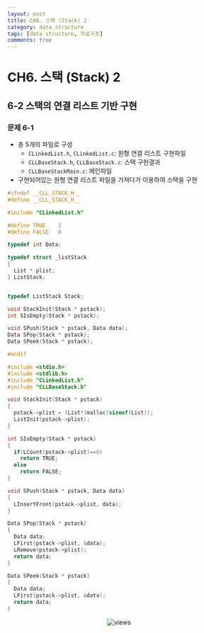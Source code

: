 ```yaml
---
layout: post
title: CH6. 스택 (Stack) 2
category: data_structure
tags: [data structure, 자료구조]
comments: true
---
```


# CH6. 스택 (Stack) 2

## 6-2 스택의 연결 리스트 기반 구현

### 문제 6-1
- 총 5개의 파일로 구성
  - `CLinkedList.h`, `CLinkedList.c`: 원형 연결 리스트 구현파일
  - `CLLBaseStack.h`, `CLLBaseStack.c`: 스택 구현결과
  - `CLLBaseStackMain.c`: 메인파일
- 구현되어있는 원형 연결 리스트 파일을 가져다가 이용하여 스택을 구현

```c
#ifndef __CLL_STACK_H__
#define __CLL_STACK_H__

#include "CLinkedList.h"

#define TRUE	1
#define FALSE	0

typedef int Data;

typedef struct _listStack
{
  List * plist;
} ListStack;


typedef ListStack Stack;

void StackInit(Stack * pstack);
int SIsEmpty(Stack * pstack);

void SPush(Stack * pstack, Data data);
Data SPop(Stack * pstack);
Data SPeek(Stack * pstack);

#endif
```

```c
#include <stdio.h>
#include <stdlib.h>
#include "CLinkedList.h"
#include "CLLBaseStack.h"

void StackInit(Stack * pstack)
{
  pstack->plist = (List*)malloc(sizeof(List));
  ListInit(pstack->plist);
}

int SIsEmpty(Stack * pstack)
{
  if(LCount(pstack->plist)==0)
    return TRUE;
  else
    return FALSE;
}

void SPush(Stack * pstack, Data data)
{
  LInsertFront(pstack->plist, data);  
}

Data SPop(Stack * pstack)
{
  Data data;
  LFirst(pstack->plist, &data);
  LRemove(pstack->plist);
  return data;
}

Data SPeek(Stack * pstack)
{
  Data data;
  LFirst(pstack->plist, &data);
  return data;
}
```

<center>
<figure>
<img src="/assets/post_img/data_structure/2019-03-26-data_structure/fig1.jpg" alt="views">
<figcaption> </figcaption>
</figure>
</center>
